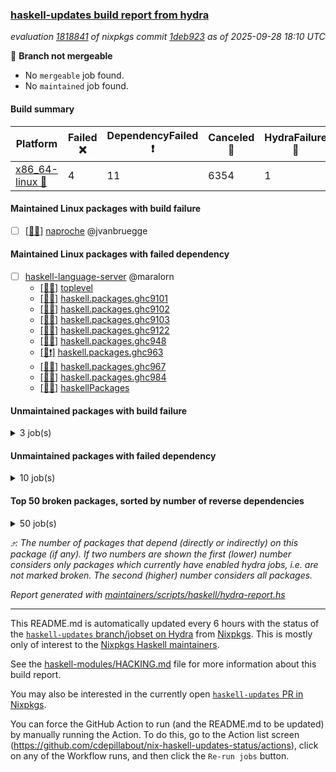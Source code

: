 ### [haskell-updates build report from hydra](https://hydra.nixos.org/jobset/nixpkgs/haskell-updates)
*evaluation [1818841](https://hydra.nixos.org/eval/1818841) of nixpkgs commit [1deb923](https://github.com/NixOS/nixpkgs/commits/1deb92346fcabee253bca127c316d2dabd1f8df1) as of 2025-09-28 18:10 UTC*

🔴 **Branch not mergeable**
  * No `mergeable` job found.
  * No `maintained` job found.

#### Build summary

 | Platform | Failed ❌ | DependencyFailed ❗ | Canceled 🚫 | HydraFailure 🚧 | Success ✅ | 
 | --- | --- | --- | --- | --- | --- | 
 | [x86_64-linux 🐧](https://hydra.nixos.org/eval/1818841?filter=.x86_64-linux) | 4 | 11 | 6354 | 1 | 852 | 
#### Maintained Linux packages with build failure
- [ ] [[🐧❌]](https://hydra.nixos.org/build/308383396) [naproche](https://hydra.nixos.org/eval/1818841?filter=naproche) @jvanbruegge
#### Maintained Linux packages with failed dependency
- [ ] [haskell-language-server](https://hydra.nixos.org/eval/1818841?filter=haskell-language-server) @maralorn
  - [[🐧🚫]](https://hydra.nixos.org/build/308376293) [toplevel](https://hydra.nixos.org/eval/1818841?filter=haskell-language-server)
  - [[🐧🚫]](https://hydra.nixos.org/build/308376163) [haskell.packages.ghc9101](https://hydra.nixos.org/eval/1818841?filter=haskell.packages.ghc9101.haskell-language-server)
  - [[🐧🚫]](https://hydra.nixos.org/build/308376192) [haskell.packages.ghc9102](https://hydra.nixos.org/eval/1818841?filter=haskell.packages.ghc9102.haskell-language-server)
  - [[🐧🚫]](https://hydra.nixos.org/build/308376166) [haskell.packages.ghc9103](https://hydra.nixos.org/eval/1818841?filter=haskell.packages.ghc9103.haskell-language-server)
  - [[🐧🚫]](https://hydra.nixos.org/build/308376240) [haskell.packages.ghc9122](https://hydra.nixos.org/eval/1818841?filter=haskell.packages.ghc9122.haskell-language-server)
  - [[🐧🚫]](https://hydra.nixos.org/build/308376230) [haskell.packages.ghc948](https://hydra.nixos.org/eval/1818841?filter=haskell.packages.ghc948.haskell-language-server)
  - [[🐧❗]](https://hydra.nixos.org/build/308376948) [haskell.packages.ghc963](https://hydra.nixos.org/eval/1818841?filter=haskell.packages.ghc963.haskell-language-server)
  - [[🐧🚫]](https://hydra.nixos.org/build/308376763) [haskell.packages.ghc967](https://hydra.nixos.org/eval/1818841?filter=haskell.packages.ghc967.haskell-language-server)
  - [[🐧🚫]](https://hydra.nixos.org/build/308377189) [haskell.packages.ghc984](https://hydra.nixos.org/eval/1818841?filter=haskell.packages.ghc984.haskell-language-server)
  - [[🐧🚫]](https://hydra.nixos.org/build/308379376) [haskellPackages](https://hydra.nixos.org/eval/1818841?filter=haskellPackages.haskell-language-server)
#### Unmaintained packages with build failure
<details><summary>3 job(s) </summary>

- [ ] [[🐧❌]](https://hydra.nixos.org/build/308380461) [haskellPackages.microlens-pro](https://hydra.nixos.org/eval/1818841?filter=haskellPackages.microlens-pro)  ⤴️ 340 | 396
- [ ] [[🐧❌]](https://hydra.nixos.org/build/308383265) [haskellPackages.xml-html-qq](https://hydra.nixos.org/eval/1818841?filter=haskellPackages.xml-html-qq)  ⤴️ 0 | 1
- [ ] [[🐧❌]](https://hydra.nixos.org/build/308382849) [haskellPackages.typed-gui](https://hydra.nixos.org/eval/1818841?filter=haskellPackages.typed-gui) 
</details>

#### Unmaintained packages with failed dependency
<details><summary>10 job(s) </summary>

- [ ] [[🐧❗]](https://hydra.nixos.org/build/308376804) [haskellPackages.amazonka-core](https://hydra.nixos.org/eval/1818841?filter=haskellPackages.amazonka-core)  ⤴️ 338 | 394
- [ ] [[🐧❗]](https://hydra.nixos.org/build/308376743) [haskellPackages.amazonka-applicationcostprofiler](https://hydra.nixos.org/eval/1818841?filter=haskellPackages.amazonka-applicationcostprofiler) 
- [ ] [[🐧❗]](https://hydra.nixos.org/build/308376757) [haskellPackages.amazonka-batch](https://hydra.nixos.org/eval/1818841?filter=haskellPackages.amazonka-batch) 
- [ ] [[🐧❗]](https://hydra.nixos.org/build/308376771) [haskellPackages.amazonka-clouddirectory](https://hydra.nixos.org/eval/1818841?filter=haskellPackages.amazonka-clouddirectory) 
- [ ] [[🐧❗]](https://hydra.nixos.org/build/308376787) [haskellPackages.amazonka-codepipeline](https://hydra.nixos.org/eval/1818841?filter=haskellPackages.amazonka-codepipeline) 
- [ ] [[🐧❗]](https://hydra.nixos.org/build/308376890) [haskellPackages.amazonka-gamelift](https://hydra.nixos.org/eval/1818841?filter=haskellPackages.amazonka-gamelift) 
- [ ] [[🐧❗]](https://hydra.nixos.org/build/308376894) [haskellPackages.amazonka-ivschat](https://hydra.nixos.org/eval/1818841?filter=haskellPackages.amazonka-ivschat) 
- [ ] [[🐧❗]](https://hydra.nixos.org/build/308376952) [haskellPackages.amazonka-opensearchserverless](https://hydra.nixos.org/eval/1818841?filter=haskellPackages.amazonka-opensearchserverless) 
- [ ] [[🐧❗]](https://hydra.nixos.org/build/308377030) [haskellPackages.amazonka-ssm-incidents](https://hydra.nixos.org/eval/1818841?filter=haskellPackages.amazonka-ssm-incidents) 
- [ ] [[🐧❗]](https://hydra.nixos.org/build/308377042) [haskellPackages.amazonka-test](https://hydra.nixos.org/eval/1818841?filter=haskellPackages.amazonka-test) 
</details>

#### Top 50 broken packages, sorted by number of reverse dependencies
<details><summary>50 job(s) </summary>

[haskell98](https://packdeps.haskellers.com/reverse/haskell98) ⤴️ 152  
[failure](https://packdeps.haskellers.com/reverse/failure) ⤴️ 72  
[enumerator](https://packdeps.haskellers.com/reverse/enumerator) ⤴️ 56  
[connection](https://packdeps.haskellers.com/reverse/connection) ⤴️ 49  
[util](https://packdeps.haskellers.com/reverse/util) ⤴️ 49  
[derive](https://packdeps.haskellers.com/reverse/derive) ⤴️ 48  
[fclabels](https://packdeps.haskellers.com/reverse/fclabels) ⤴️ 47  
[accelerate](https://packdeps.haskellers.com/reverse/accelerate) ⤴️ 42  
[syb-with-class](https://packdeps.haskellers.com/reverse/syb-with-class) ⤴️ 42  
[MonadCatchIO-transformers](https://packdeps.haskellers.com/reverse/MonadCatchIO-transformers) ⤴️ 41  
[TypeCompose](https://packdeps.haskellers.com/reverse/TypeCompose) ⤴️ 41  
[PrimitiveArray](https://packdeps.haskellers.com/reverse/PrimitiveArray) ⤴️ 35  
[crypto-random](https://packdeps.haskellers.com/reverse/crypto-random) ⤴️ 35  
[dual](https://packdeps.haskellers.com/reverse/dual) ⤴️ 32  
[hsp](https://packdeps.haskellers.com/reverse/hsp) ⤴️ 32  
[language-ecmascript](https://packdeps.haskellers.com/reverse/language-ecmascript) ⤴️ 31  
[hw-int](https://packdeps.haskellers.com/reverse/hw-int) ⤴️ 29  
[hw-string-parse](https://packdeps.haskellers.com/reverse/hw-string-parse) ⤴️ 29  
[iteratee](https://packdeps.haskellers.com/reverse/iteratee) ⤴️ 29  
[composite-base](https://packdeps.haskellers.com/reverse/composite-base) ⤴️ 28  
[hw-bits](https://packdeps.haskellers.com/reverse/hw-bits) ⤴️ 28  
[regexpr](https://packdeps.haskellers.com/reverse/regexpr) ⤴️ 27  
[text-format](https://packdeps.haskellers.com/reverse/text-format) ⤴️ 27  
[crypto-numbers](https://packdeps.haskellers.com/reverse/crypto-numbers) ⤴️ 25  
[either-unwrap](https://packdeps.haskellers.com/reverse/either-unwrap) ⤴️ 25  
[universum](https://packdeps.haskellers.com/reverse/universum) ⤴️ 25  
[bits-extra](https://packdeps.haskellers.com/reverse/bits-extra) ⤴️ 23  
[Crypto](https://packdeps.haskellers.com/reverse/Crypto) ⤴️ 22  
[crypto-pubkey](https://packdeps.haskellers.com/reverse/crypto-pubkey) ⤴️ 22  
[haskelldb](https://packdeps.haskellers.com/reverse/haskelldb) ⤴️ 22  
[wxdirect](https://packdeps.haskellers.com/reverse/wxdirect) ⤴️ 22  
[BiobaseTypes](https://packdeps.haskellers.com/reverse/BiobaseTypes) ⤴️ 21  
[alg](https://packdeps.haskellers.com/reverse/alg) ⤴️ 21  
[hw-rankselect-base](https://packdeps.haskellers.com/reverse/hw-rankselect-base) ⤴️ 21  
[libxml-sax](https://packdeps.haskellers.com/reverse/libxml-sax) ⤴️ 21  
[wxc](https://packdeps.haskellers.com/reverse/wxc) ⤴️ 21  
[biocore](https://packdeps.haskellers.com/reverse/biocore) ⤴️ 20  
[hw-excess](https://packdeps.haskellers.com/reverse/hw-excess) ⤴️ 20  
[wxcore](https://packdeps.haskellers.com/reverse/wxcore) ⤴️ 20  
[attoparsec-enumerator](https://packdeps.haskellers.com/reverse/attoparsec-enumerator) ⤴️ 19  
[cprng-aes](https://packdeps.haskellers.com/reverse/cprng-aes) ⤴️ 19  
[fay](https://packdeps.haskellers.com/reverse/fay) ⤴️ 19  
[hsx2hs](https://packdeps.haskellers.com/reverse/hsx2hs) ⤴️ 19  
[hw-balancedparens](https://packdeps.haskellers.com/reverse/hw-balancedparens) ⤴️ 19  
[ixset](https://packdeps.haskellers.com/reverse/ixset) ⤴️ 19  
[mmsyn2](https://packdeps.haskellers.com/reverse/mmsyn2) ⤴️ 19  
[wx](https://packdeps.haskellers.com/reverse/wx) ⤴️ 19  
[BiobaseENA](https://packdeps.haskellers.com/reverse/BiobaseENA) ⤴️ 18  
[asn1-data](https://packdeps.haskellers.com/reverse/asn1-data) ⤴️ 18  
[bytestring-show](https://packdeps.haskellers.com/reverse/bytestring-show) ⤴️ 18  
</details>


*⤴️: The number of packages that depend (directly or indirectly) on this package (if any). If two numbers are shown the first (lower) number considers only packages which currently have enabled hydra jobs, i.e. are not marked broken. The second (higher) number considers all packages.*

*Report generated with [maintainers/scripts/haskell/hydra-report.hs](https://github.com/NixOS/nixpkgs/blob/haskell-updates/maintainers/scripts/haskell/hydra-report.hs)*


----------------------------------------------------------------------

This README.md is automatically updated every 6 hours with the status of the
[`haskell-updates` branch/jobset on Hydra](https://hydra.nixos.org/jobset/nixpkgs/haskell-updates)
from [Nixpkgs](https://github.com/NixOS/nixpkgs).  This is mostly only of
interest to the [Nixpkgs Haskell maintainers](https://github.com/orgs/NixOS/teams/haskell).

See the
[haskell-modules/HACKING.md](https://github.com/NixOS/nixpkgs/blob/haskell-updates/pkgs/development/haskell-modules/HACKING.md)
file for more information about this build report.

You may also be interested in the currently open
[`haskell-updates` PR in Nixpkgs](https://github.com/nixos/nixpkgs/pulls?q=is%3Apr+is%3Aopen+head%3Ahaskell-updates).

You can force the GitHub Action to run (and the README.md to be updated) by
manually running the Action.  To do this, go to the Action list screen
(https://github.com/cdepillabout/nix-haskell-updates-status/actions),
click on any of the Workflow runs, and then click the `Re-run jobs` button.
